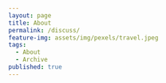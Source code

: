 ```yaml
---
layout: page
title: About
permalink: /discuss/
feature-img: assets/img/pexels/travel.jpeg
tags:
  - About
  - Archive
published: true
---
```


